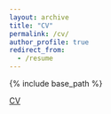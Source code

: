 ```yaml
---
layout: archive
title: "CV"
permalink: /cv/
author_profile: true
redirect_from:
  - /resume
---
```


{% include base_path %}

[CV](/files/CV.pdf)

